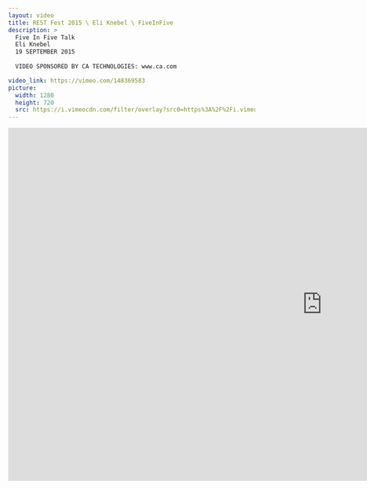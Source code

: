 ```yaml
---
layout: video
title: REST Fest 2015 \ Eli Knebel \ FiveInFive
description: >
  Five In Five Talk
  Eli Knebel
  19 SEPTEMBER 2015
  
  VIDEO SPONSORED BY CA TECHNOLOGIES: www.ca.com

video_link: https://vimeo.com/148369583
picture:
  width: 1280
  height: 720
  src: https://i.vimeocdn.com/filter/overlay?src0=https%3A%2F%2Fi.vimeocdn.com%2Fvideo%2F547296877_1280x720.jpg&src1=http%3A%2F%2Ff.vimeocdn.com%2Fp%2Fimages%2Fcrawler_play.png
---
```

<iframe src="https://player.vimeo.com/video/148369583?title=0&byline=0&portrait=0&badge=0&autopause=0&player_id=0" width="1280" height="720" frameborder="0" title="REST Fest 2015 \ Eli Knebel \ FiveInFive" webkitallowfullscreen mozallowfullscreen allowfullscreen></iframe>